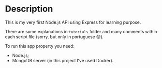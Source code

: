 # Description
This is my very first Node.js API using Express for learning purpose.

There are some explanations in `tutorials` folder and many comments within each script file (sorry, but only in portuguese 😢).

To run this app property you need:
- Node.js;
- MongoDB server (in this project I've used Docker).
